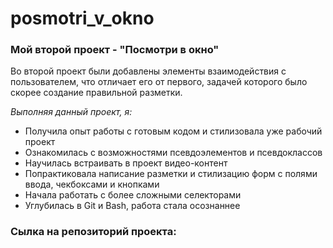 # posmotri_v_okno
### Мой второй проект - "Посмотри в окно"  
Во второй проект были добавлены элементы взаимодействия с пользователем, что отличает его от первого, задачей которого было скорее создание правильной разметки.  

*Выполняя данный проект, я:*  
* Получила опыт работы с готовым кодом и стилизовала уже рабочий проект
* Ознакомилась с возможностями псевдоэлементов и псевдоклассов
* Научилась встраивать в проект видео-контент
* Попрактиковала написание разметки и стилизацию форм с полями ввода, чекбоксами и кнопками
* Начала работать с более сложными селекторами
* Углубилась в Git и Bash, работа стала осознаннее

### Сылка на репозиторий проекта:  
